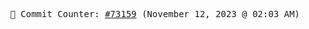 <p align="center">
    <samp>
        📮 Commit Counter: <a href="https://github.com/Javascript-void0/Javascript-void0/commits/main">#73159</a> (November 12, 2023 @ 02:03 AM)
    </samp>
</p>